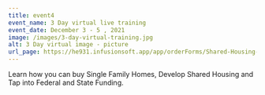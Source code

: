 ```yaml
---
title: event4
event_name: 3 Day virtual live training
event_date: December 3 - 5 , 2021
image: /images/3-day-virtual-training.jpg
alt: 3 Day virtual image - picture
url_page: https://he931.infusionsoft.app/app/orderForms/Shared-Housing-3-Day-Virtual-Training-Dec-3-5-2021?cookieUUID=d44aa1f6-05d3-4f15-8ade-33736198d072
---
```

Learn how you can buy Single Family Homes, Develop Shared Housing and Tap into Federal and State Funding.
